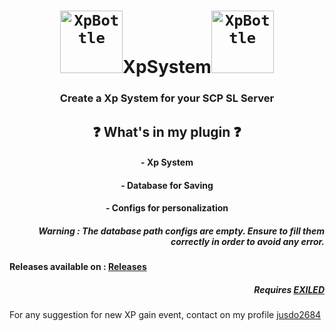 <h1 align="center"><code><img title="XpBottle" height="100" src="Images/XpBottle.gif"></code>XpSystem<code><img title="XpBottle" height="100" src="Images/XpBottle.gif"></code></h1>
<h3 align="center">Create a Xp System for your SCP SL Server</h3>

<h2 align="center">❓ What's in my plugin ❓</h2>
<h4 align="center">- Xp System</h5>
<h4 align="center">- Database for Saving</h5>
<h4 align="center">- Configs for personalization</h5>

<h5 align="right">Warning : The database path configs are empty. Ensure to fill them correctly in order to avoid any error.</h5>

<h4>Releases available on : <a href="https://github.com/jusdo2684/XpSystem/releases">Releases</a></h4>
<h5 align="right">Requires <a href="https://github.com/Exiled-Team/EXILED">EXILED</a></h5>
<h7>For any suggestion for new XP gain event, contact on my profile <a href="https://github.com/jusdo2684">jusdo2684</a></h7>
